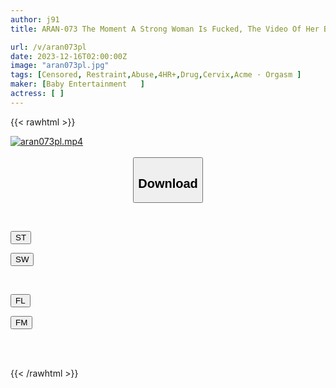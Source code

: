 ```yaml
---
author: j91
title: ARAN-073 The Moment A Strong Woman Is Fucked, The Video Of Her Being Cornered, Crying Tears Of Frustration, And Going Crazy 5 Hours Of Cruel Requiem For 35 People -INFERNO BABE ULTRA FILM-

url: /v/aran073pl
date: 2023-12-16T02:00:00Z
image: "aran073pl.jpg"
tags: [Censored, Restraint,Abuse,4HR+,Drug,Cervix,Acme · Orgasm	]
maker: [Baby Entertainment   ]
actress: [ ]
---
```



{{< rawhtml >}}

<div class="video" data-videoid="pj9x8GyKgMIA9d">
    <a href="javascript:;">
        <img src="/v/aran073pl/aran073pl.jpg" width="WIDTH" height="HEIGHT" alt="aran073pl.mp4" loading="lazy">
    </a>
</div>

<script type="text/javascript" src="https://j91.asia/asset/on-demand-st.js"></script>

<br>
  <link rel="stylesheet" href="https://j91.asia/asset/bs5.css">
  
  <center>
  <button class="btn btn-primary" type="button" data-bs-toggle="collapse" data-bs-target=".multi-collapse" aria-expanded="false" aria-controls="multiCollapseExample1 multiCollapseExample2"><h2>Download</h2></button></center>
</p>
<div class="row">
  <div class="col">
    <div class="collapse multi-collapse" id="multiCollapseExample1">
      <div class="card card-body">
	      	      <br>
<div class="buttons">  
<p><a href="https://streamtape.to/v/pj9x8GyKgMIA9d" target="_blank"><button class="btn-hover color-3"><i class="fa fa-download"></i> ST</button></a></p>
<p><a href="https://flaswish.com/jsg1zg9zgalb" target="_blank"><button class="btn-hover color-2"><i class="fa fa-download"></i> SW</button></a></p></div>
    </div>
  </div>
</div>
  <div class="col">
    <div class="collapse multi-collapse" id="multiCollapseExample2">
      <div class="card card-body">
	      <br>
<div class="buttons">
<p><a href="https://filelions.site/f/mhnb18gh8bwi" target="_blank"><button class="btn-hover color-9"><i class="fa fa-download"></i> FL</button></a></p>
<p><a href="https://filemoon.sx/d/268hb1tuwdz8" target="_blank"><button class="btn-hover color-8"><i class="fa fa-download"></i> FM</button></a></p></div>
<br><br>
      </div>
    </div>
  </div>
</div>

{{< /rawhtml >}}